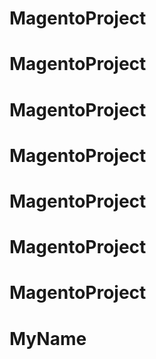 # MagentoProject
# MagentoProject
# MagentoProject
# MagentoProject
# MagentoProject
# MagentoProject
# MagentoProject
# MyName
